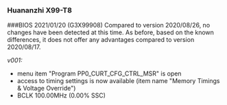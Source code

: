### Huananzhi X99-T8
###BIOS 2021/01/20 (G3X99908)
Compared to version 2020/08/26, no changes have been detected at this time. As before, based on the known differences, it does not offer any advantages compared to version 2020/08/17.

*v001:*
* menu item "Program PP0_CURT_CFG_CTRL_MSR" is open
* access to timing settings is now available (item name "Memory Timings & Voltage Override")
* BCLK 100.00MHz (0.00% SSC)